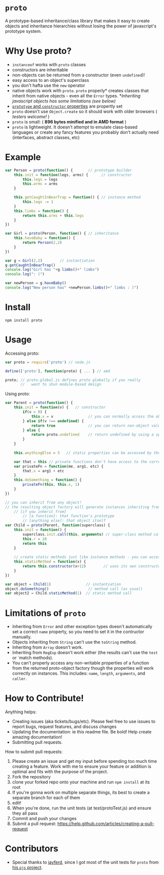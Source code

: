 `proto`
=====

A prototype-based inheritance/class library that makes it easy to create objects and inheritance hierarchies without losing the
power of javascript's prototype system. 

Why Use proto?
==============
* `instanceof` works with `proto` classes
* constructors are inheritable
* non-objects can be returned from a constructor (even `undefined`)!
* easy access to an object's superclass
* you don't hafta use the `new` operator
* native objects work with `proto`. `proto` properly* creates classes that inherit from native objects - even all the `Error` types. *_Inheriting javascript objects has some limitations (see below)_
* [`prototype` and `constructor` properties][javascriptFunctionProperties] are propertly set
* `proto` doesn't use `Object.create` so it should work with older browsers ( *testers welcome!* )
* `proto` is small: ( __896 bytes minified and in AMD format__ )
* `proto` is lightweight. It doesn't attempt to emulate class-based languages or create any fancy features you probably don't actually need (interfaces, abstract classes, etc)

[javascriptFunctionProperties]: https://developer.mozilla.org/en-US/docs/Web/JavaScript/Reference/Global_Objects/Function/prototype

Example
=======

```javascript
var Person = proto(function() {       // prototype builder
    this.init = function(legs, arms) {      // constructor
        this.legs = legs
        this.arms = arms
    }

    this.getCaughtInBearTrap = function() { // instance method
        this.legs -= 1
    }
    this.limbs = function() {
        return this.arms + this.legs
    }
})

var Girl = proto(Person, function() { // inheritance
    this.haveBaby = function() {
        return Person(2,2)
    }
})

var g = Girl(2,2)        // instantiation
g.getCaughtInBearTrap()
console.log("Girl has "+g.limbs()+" limbs")
console.log(": (")

var newPerson = g.haveBaby()
console.log("New person has" +newPerson.limbs()+" limbs : )")
 ```


Install
=======

```
npm install proto
```


Usage
=====

Accessing proto:
```javascript
var proto = require('proto') // node.js

define(['proto'], function(proto) { ... } // amd

proto; // proto.global.js defines proto globally if you really 
       //   want to shun module-based design
```

Using proto:
```javascript
var Parent = proto(function() {
    this.init = function(v) {   // constructor
        if(v > 0) {
            this.x = v                // you can normally access the object with this inside methods
        } else if(v !== undefined) {
			return true	              // you can return non-object values
		} else {
			return proto.undefined    // return undefined by using a special constructor return value
		}
    }
   
    this.anythingElse = 5   // static properties can be accessed by the class and the instance

	var that = this // private functions don't have access to the correct 'this', so pass it in
    var privateFn = function(me, arg1, etc) {  
        that.x = arg1 + etc
    }
    this.doSomething = function() {
        privateFn(this, this.x, 1)
    }
})

// you can inherit from any object!
// the resulting object factory will generate instances inheriting from:
    // [if you inherit from]
        // [a function]: that function's prototype
        // [anything else]: that object itself
var Child = proto(Parent, function(superclass) {
    this.init = function() {
        superclass.init.call(this, arguments) // super-class method call
        this.r = 10
        return this
    }
	
	// create static methods just like instance methods - you can access them from the constructor
    this.staticMethod = function(x) {        
        return this.constructor(x+12)        // uses its own constructor to create a Child object
    }
})

var object = Child(1)                // instantiation
object.doSomething()                  // method call (as usual)
var object2 = Child.staticMethod(1)  // static method call

 ```


Limitations of `proto`
=============================================
* Inheriting from `Error` and other exception types doesn't automatically set a correct `name` property, so you need to set it in the contructor manually.
* Objects inheriting from `String` can't use the `toString` method. 
* Inheriting from `Array` doesn't work.
* Inheriting from `RegExp` doesn't work either (the results can't use the `test` or `match methods).
* You can't properly access any non-writable properties of a function from the returned proto-object factory though the properties will work correctly on instances. This includes: `name`, `length`, `arguments`, and `caller`.


How to Contribute!
============

Anything helps:

* Creating issues (aka tickets/bugs/etc). Please feel free to use issues to report bugs, request features, and discuss changes
* Updating the documentation: ie this readme file. Be bold! Help create amazing documentation!
* Submitting pull requests.

How to submit pull requests:

1. Please create an issue and get my input before spending too much time creating a feature. Work with me to ensure your feature or addition is optimal and fits with the purpose of the project.
2. Fork the repository
3. clone your forked repo onto your machine and run `npm install` at its root
4. If you're gonna work on multiple separate things, its best to create a separate branch for each of them
5. edit!
6. When you're done, run the unit tests (at test/protoTest.js) and ensure they all pass
7. Commit and push your changes
8. Submit a pull request: https://help.github.com/articles/creating-a-pull-request

Contributors
============
* Special thanks to [jayferd][jayferd], since I got most of the unit tests for `proto` from [his `pjs` project][pjs].


[jayferd]: https://github.com/jayferd
[pjs]: https://github.com/jayferd/pjs
